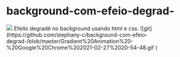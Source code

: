 # background-com-efeio-degrad-

  </a>
    <img src="https://img.shields.io/github/languages/top/BrianMarquez3/background-com-efeio-degrad-?color=red">
  </a>
Efeito degradê no background usando html e css.
![git](https://github.com/stephany-c/background-com-efeio-degrad-/blob/master/Gradient%20Animation%20-%20Google%20Chrome%202021-02-27%2020-54-48.gif )
